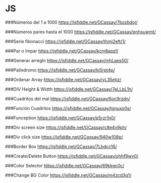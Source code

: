 # JS

###Números del 1 a 1000
https://jsfiddle.net/GCassay/7bozbdoj/

###Números pares hasta el 1000
https://jsfiddle.net/GCassay/qnhsuwmt/

###Serie fibonacci
https://jsfiddle.net/GCassay/thmj2eft/1/

###Par o Impar
https://jsfiddle.net/GCassay/kcm8apzf/

###Generar arreglo
https://jsfiddle.net/GCassay/mhLaes50/

###Palíndromo
https://jsfiddle.net/GCassay/kj5rpt4p/

###Ordenar Array
https://jsfiddle.net/GCassay/yL35etjz/

###DIV Height & Width
https://jsfiddle.net/GCassay/7eLLbL1h/

###Cuadritos del mal
https://jsfiddle.net/GCassay/6oc9rzdn/

###Función Cuadritos
https://jsfiddle.net/GCassay/tgnuxo0s/

###Funception
https://jsfiddle.net/GCassay/p5rzr1n0/

###Div screen size
https://jsfiddle.net/GCassay/c8e4v9ph/

###Div click size
https://jsfiddle.net/GCassay/940w108p/

###Border Box
https://jsfiddle.net/GCassay/7Lbdcc16/

###Create/Delete Button
https://jsfiddle.net/GCassay/ohhf9wv0/

###Color Selector
https://jsfiddle.net/GCassay/69kkgc0c/

###Change BG Color
https://jsfiddle.net/GCassay/m4zcd3q1/

